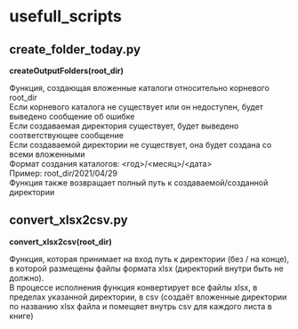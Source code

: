 # usefull_scripts

## create_folder_today.py
**__createOutputFolders__(root_dir)**  
  
Функция, создающая вложенные каталоги относительно корневого root_dir  
Если корневого каталога не существует или он недоступен, будет выведено сообщение об ошибке  
Если создаваемая директория существует, будет выведено соответствующее сообщение  
Если создаваемой директории не существует, она будет создана со всеми вложенными  
Формат создания каталогов: <год>/<месяц>/<дата>  
Пример: root_dir/2021/04/29  
Функция также возвращает полный путь к создаваемой/созданной директории  
  
## convert_xlsx2csv.py
**__convert_xlsx2csv__(root_dir)**
  
Функция, которая принимает на вход путь к директории (без / на конце), в которой размещены файлы формата xlsx (директорий внутри быть не должно).  
В процессе исполнения функция конвертирует все файлы xlsx, в пределах указанной директории, в csv (создаёт вложенные директории по названию xlsx файла и помещяет внутрь csv для каждого листа в книге)
